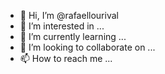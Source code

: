 - 👋 Hi, I’m @rafaellourival
- 👀 I’m interested in ...
- 🌱 I’m currently learning ...
- 💞️ I’m looking to collaborate on ...
- 📫 How to reach me ...

<!---
rafaellourival/rafaellourival is a ✨ special ✨ repository because its `README.md` (this file) appears on your GitHub profile.
You can click the Preview link to take a look at your changes.
--->
